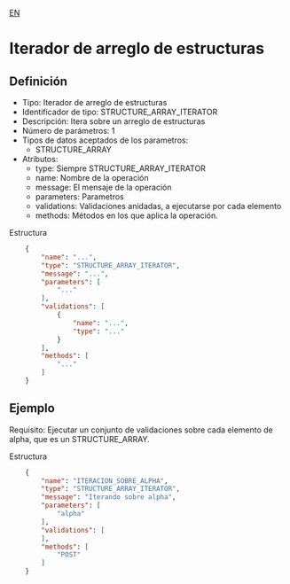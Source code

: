 [EN](STRUCTURE_ARRAY_ITERATOR.md)
# Iterador de arreglo de estructuras

## Definición
* Tipo: Iterador de arreglo de estructuras
* Identificador de tipo: STRUCTURE_ARRAY_ITERATOR
* Descripción: Itera sobre un arreglo de estructuras
* Número de parámetros: 1
* Tipos de datos aceptados de los parametros:
  * STRUCTURE_ARRAY
* Atributos:
  * type: Siempre STRUCTURE_ARRAY_ITERATOR
  * name: Nombre de la operación
  * message: El mensaje de la operación
  * parameters: Parametros
  * validations: Validaciones anidadas, a ejecutarse por cada elemento
  * methods: Métodos en los que aplica la operación.

Estructura
```json
	{
		"name": "...",
		"type": "STRUCTURE_ARRAY_ITERATOR",
		"message": "...",
		"parameters": [
			"..."
		],
		"validations": [
			{
				"name": "...",
				"type": "..."
			}
		],
		"methods": [
			"..."
		]
	}
```
## Ejemplo

Requisito: Ejecutar un conjunto de validaciones sobre cada elemento de alpha, que es un STRUCTURE_ARRAY.

Estructura
```json
	{
		"name": "ITERACION_SOBRE_ALPHA",
		"type": "STRUCTURE_ARRAY_ITERATOR",
		"message": "Iterando sobre alpha",
		"parameters": [
			"alpha"
		],
		"validations": [
		],
		"methods": [
			"POST"
		]
	}
```
